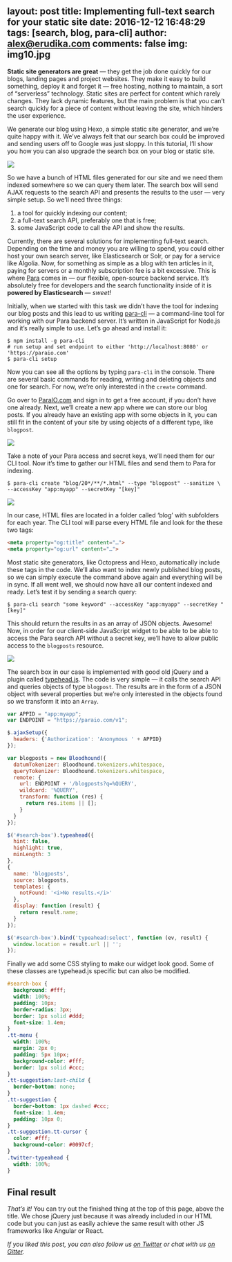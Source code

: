 layout: post
title: Implementing full-text search for your static site
date: 2016-12-12 16:48:29
tags: [search, blog, para-cli]
author: alex@erudika.com
comments: false
img: img10.jpg
---

**Static site generators are great** — they get the job done quickly for our blogs, landing pages and project websites.
They make it easy to build something, deploy it and forget it — free hosting, nothing to maintain, a sort of “serverless”
technology. Static sites are perfect for content which rarely changes. They lack dynamic features, but the main problem
is that you can’t search quickly for a piece of content without leaving the site, which hinders the user experience.

We generate our blog using Hexo, a simple static site generator, and we’re quite happy with it. We’ve always felt that
our search box could be improved and sending users off to Google was just sloppy. In this tutorial, I’ll show you how
you can also upgrade the search box on your blog or static site.

<!-- more -->

![](https://erudika.com/assets/img/blogpost_media8.png)

So we have a bunch of HTML files generated for our site and we need them indexed somewhere so we can query them later.
The search box will send AJAX requests to the search API and presents the results to the user — very simple setup.
So we’ll need three things:

1. a tool for quickly indexing our content;
2. a full-text search API, preferably one that is free;
3. some JavaScript code to call the API and show the results.

Currently, there are several solutions for implementing full-text search. Depending on the time and money you are
willing to spend, you could either host your own search server, like Elasticsearch or Solr, or pay for a service like
Algolia. Now, for something as simple as a blog with ten articles in it, paying for servers or a monthly subscription
fee is a bit excessive. This is where [Para](https://paraio.com) comes in — our flexible, open-source backend service.
It’s absolutely free for developers and the search functionality inside of it is **powered by Elasticsearch** — *sweet!*

Initially, when we started with this task we didn’t have the tool for indexing our blog posts and this lead to us
writing [para-cli](https://github.com/Erudika/para-cli) — a command-line tool for working with our Para backend server.
It’s written in JavaScript for Node.js and it’s really simple to use. Let’s go ahead and install it:

```
$ npm install -g para-cli
# run setup and set endpoint to either 'http://localhost:8080' or 'https://paraio.com'
$ para-cli setup
```

Now you can see all the options by typing `para-cli` in the console. There are several basic commands for reading,
writing and deleting objects and one for search. For now, we’re only interested in the `create` command.

Go over to [ParaIO.com](https://paraio.com/signin) and sign in to get a free account, if you don’t have one already.
Next, we’ll create a new app where we can store our blog posts. If you already have an existing app with some objects
in it, you can still fit in the content of your site by using objects of a different type, like `blogpost`.

![](https://erudika.com/assets/img/ftsearch1.png)

Take a note of your Para access and secret keys, we’ll need them for our CLI tool. Now it’s time to gather our HTML
files and send them to Para for indexing.

```
$ para-cli create "blog/20*/**/*.html" --type "blogpost" --sanitize \
--accessKey "app:myapp" --secretKey "[key]"
```
![](https://erudika.com/assets/img/ftsearch2.png)

In our case, HTML files are located in a folder called ‘blog’ with subfolders for each year. The CLI tool will parse
every HTML file and look for the these two tags:

```html
<meta property="og:title" content="…">
<meta property="og:url" content="…">
```
Most static site generators, like Octopress and Hexo, automatically include these tags in the code. We’ll also want
to index newly published blog posts, so we can simply execute the command above again and everything will be in sync.
If all went well, we should now have all our content indexed and ready. Let’s test it by sending a search query:

```
$ para-cli search "some keyword" --accessKey "app:myapp" --secretKey "[key]"
```
This should return the results in as an array of JSON objects. Awesome! Now, in order for our client-side JavaScript
widget to be able to be able to access the Para search API without a secret key, we’ll have to allow public access to
the `blogposts` resource.

![](https://erudika.com/assets/img/ftsearch3.png)

The search box in our case is implemented with good old jQuery and a plugin called
[typehead.js](https://twitter.github.io/typeahead.js/). The code is very simple — it calls the search API and queries
objects of type `blogpost`. The results are in the form of a JSON object with several properties but we’re only
interested in the objects found so we transform it into an `Array`.

```js
var APPID = "app:myapp";
var ENDPOINT = "https://paraio.com/v1";

$.ajaxSetup({
  headers: {'Authorization': 'Anonymous ' + APPID}
});

var blogposts = new Bloodhound({
  datumTokenizer: Bloodhound.tokenizers.whitespace,
  queryTokenizer: Bloodhound.tokenizers.whitespace,
  remote: {
    url: ENDPOINT + '/blogposts?q=%QUERY',
    wildcard: '%QUERY',
    transform: function (res) {
      return res.items || [];
    }
  }
});

$('#search-box').typeahead({
  hint: false,
  highlight: true,
  minLength: 3
},
{
  name: 'blogposts',
  source: blogposts,
  templates: {
    notFound: '<i>No results.</i>'
  },
  display: function (result) {
    return result.name;
  }
});

$('#search-box').bind('typeahead:select', function (ev, result) {
  window.location = result.url || '';
});
```

Finally we add some CSS styling to make our widget look good. Some of these classes are typehead.js specific but can
also be modified.

```css
#search-box {
  background: #fff;
  width: 100%;
  padding: 10px;
  border-radius: 3px;
  border: 1px solid #ddd;
  font-size: 1.4em;
}
.tt-menu {
  width: 100%;
  margin: 2px 0;
  padding: 5px 10px;
  background-color: #fff;
  border: 1px solid #ccc;
}
.tt-suggestion:last-child {
  border-bottom: none;
}
.tt-suggestion {
  border-bottom: 1px dashed #ccc;
  font-size: 1.4em;
  padding: 10px 0;
}
.tt-suggestion.tt-cursor {
  color: #fff;
  background-color: #0097cf;
}
.twitter-typeahead {
  width: 100%;
}
```

## Final result

*That’s it!* You can try out the finished thing at the top of this page, above the title.
We chose jQuery just because it was already included in our HTML code but you can just as easily achieve the same
result with other JS frameworks like Angular or React.

*If you liked this post, you can also follow us [on Twitter](https://twitter.com/erudika) or chat with us
[on Gitter](https://gitter.im/Erudika/para).*
